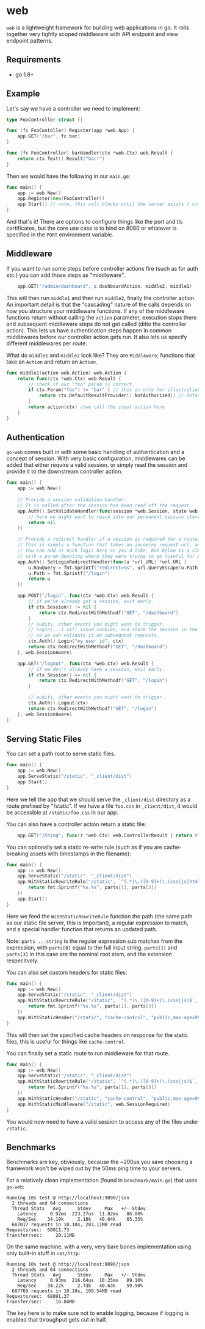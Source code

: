web
======

`web` is a lightweight framework for building web applications in go. It rolls together very tightly scoped middleware with API endpoint and view endpoint patterns. 

## Requirements

* go 1.8+

## Example

Let's say we have a controller we need to implement:

```go
type FooController struct {}

func (fc FooContoller) Register(app *web.App) {
	app.GET("/bar", fc.bar)
}

func (fc FooController) barHandler(ctx *web.Ctx) web.Result {
	return ctx.Text().Result("bar!")
}
```

Then we would have the following in our `main.go`:

```go
func main() {
	app := web.New()
	app.Register(new(FooController))
	app.Start() // note, this call blocks until the server exists / crashes.
}
```

And that's it! There are options to configure things like the port and tls certificates, but the core use case is to bind
on 8080 or whatever is specified in the `PORT` environment variable. 

## Middleware

If you want to run some steps before controller actions fire (such as for auth etc.) you can add those steps as "middleware". 

```go
	app.GET("/admin/dashboard", c.dashboardAction, middle2, middle1)
```

This will then run `middle1` and then run `middle2`, finally the controller action.
An important detail is that the "cascading" nature of the calls depends on how you structure your middleware functions. If any of the middleware functions
return without calling the `action` parameter, execution stops there and subsequent middleware steps do not get called (ditto the controller action).
This lets us have authentication steps happen in common middlewares before our controller action gets run. It also lets us specify different middlewares per route.

What do `middle1` and `middle2` look like? They are `Middleware`; functions that take an `Action` and return an `Action`.

```go
func middle1(action web.Action) web.Action {
	return func(ctx *web.Ctx) web.Result {
		// check if our "foo" param is correct.
		if ctx.Param("foo") != "bar" { // this is only for illustration, you'd want to do something more secure in practice
			return ctx.DefaultResultProvider().NotAuthorized() //.DefaultResultProvider() can be set by helper middlewares, otherwise defaults to `Text`
		}
		return action(ctx) //we call the input action here
	}
}
```

## Authentication

`go-web` comes built in with some basic handling of authentication and a concept of session. With very basic configuration, middlewares can be added that either require a valid session, or simply read the session and provide it to the downstream controller action.

```go
func main() {
	app := web.New()
	
	// Provide a session validation handler.
	// It is called after the session has been read off the request.
	app.Auth().SetValidateHandler(func(session *web.Session, state web.State) error {
		// here we might want to reach into our permanent session store and make sure the session is still valid
		return nil
	})

	// Provide a redirect handler if a session is required for a route.
	// This is simply a function that takes an incoming request url, and returns what it should be redirected to.
	// You can add as much logic here as you'd like, but below is a simple redirect that points people to a login page
	// with a param denoting where they were trying to go (useful for post-login).
	app.Auth().SetLoginRedirectHandler(func(u *url.URL) *url.URL {
		u.RawQuery = fmt.Sprintf("redirect=%s", url.QueryEscape(u.Path))
		u.Path = fmt.Sprintf("/login")
		return u
	})

	app.POST("/login", func(ctx *web.Ctx) web.Result {
		// if we've already got a session, exit early.
		if ctx.Session() != nil {
			return ctx.RedirectWithMethodf("GET", "/dashboard")
		}
		// audits, other events you might want to trigger.
		// Login(...) will issue cookies, and store the session in the local session cache
		// so we can validate it on subsequent requests.
		ctx.Auth().Login("my user id", ctx)
		return ctx.RedirectWithMethodf("GET", "/dashboard")
	}, web.SessionAware)

	app.GET("/logout", func(ctx *web.Ctx) web.Result {
		// if we don't already have a session, exit early.
		if ctx.Session() == nil {
			return ctx.RedirectWithMethodf("GET", "/login")
		}

		// audits, other events you might want to trigger.
		ctx.Auth().Logout(ctx)
		return ctx.RedirectWithMethodf("GET", "/login")
	}, web.SessionAware)
}
```

## Serving Static Files

You can set a path root to serve static files.

```go
func main() {
	app := web.New()
	app.ServeStatic("/static", "_client/dist")
	app.Start()
}
```

Here we tell the app that we should serve the `_client/dist` directory as a route prefixed by "/static". If we have a file `foo.css` in `_client/dist`, it would
be accessible at `/static/foo.css` in our app. 

You can also have a controller action return a static file:

```go
	app.GET("/thing", func(r *web.Ctx) web.ControllerResult { return r.Static("path/to/my/file") })
```

You can optionally set a static re-write rule (such as if you are cache-breaking assets with timestamps in the filename):

```go
func main() {
	app := web.New()
	app.ServeStatic("/static", "_client/dist")
	app.WithStaticRewriteRule("/static", `^(.*)\.([0-9]+)\.(css|js|html|htm)$`, func(path string, parts ...string) string {
		return fmt.Sprintf("%s.%s", parts[1], parts[3])
	})
	app.Start()
}
```

Here we feed the `WithStaticRewriteRule` function the path (the same path as our static file server, this is important), a regular expression to match, and a special handler function that returns an updated path. 

Note: `parts ...string` is the regular expression sub matches from the expression, with `parts[0]` equal to the full input string. `parts[1]` and `parts[3]` in this case are the nominal root stem, and the extension respecitvely.

You can also set custom headers for static files:

```go
func main() {
	app := web.New()
	app.ServeStatic("/static", "_client/dist")
	app.WithStaticRewriteRule("/static", `^(.*)\.([0-9]+)\.(css|js)$`, func(path string, parts ...string) string {
		return fmt.Sprintf("%s.%s", parts[1], parts[3])
	})
	app.WithStaticHeader("/static", "cache-control", "public,max-age=99999999")	
}
```

This will then set the specified cache headers on response for the static files, this is useful for things like `cache-control`.

You can finally set a static route to run middleware for that route.

```go
func main() {
	app := web.New()
	app.ServeStatic("/static", "_client/dist")
	app.WithStaticRewriteRule("/static", `^(.*)\.([0-9]+)\.(css|js)$`, func(path string, parts ...string) string {
		return fmt.Sprintf("%s.%s", parts[1], parts[3])
	})
	app.WithStaticHeader("/static", "cache-control", "public,max-age=99999999")	
	app.WithStaticMiddleware("/static", web.SessionRequired)
}
```

You would now need to have a valid session to access any of the files under `/static`.

## Benchmarks

Benchmarks are key, obviously, because the ~200us you save choosing a framework won't be wiped out by the 50ms ping time to your servers. 

For a relatively clean implementation (found in `benchmark/main.go`) that uses `go-web`:
```
Running 10s test @ http://localhost:9090/json
  2 threads and 64 connections
  Thread Stats   Avg      Stdev     Max   +/- Stdev
    Latency     0.92ms  223.27us  11.82ms   86.00%
    Req/Sec    34.19k     2.18k   40.64k    65.35%
  687017 requests in 10.10s, 203.11MB read
Requests/sec:  68011.73
Transfer/sec:     20.11MB
```

On the same machine, with a very, very bare bones implementation using only built-in stuff in `net/http`:

```
Running 10s test @ http://localhost:9090/json
  2 threads and 64 connections
  Thread Stats   Avg      Stdev     Max   +/- Stdev
    Latency     0.93ms  216.64us  10.25ms   89.10%
    Req/Sec    34.22k     2.73k   40.63k    59.90%
  687769 requests in 10.10s, 109.54MB read
Requests/sec:  68091.37
Transfer/sec:     10.84MB
```

The key here is to make sure not to enable logging, because if logging is enabled that throughput gets cut in half. 
